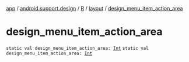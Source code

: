 [app](../../../index.md) / [android.support.design](../../index.md) / [R](../index.md) / [layout](index.md) / [design_menu_item_action_area](.)

# design_menu_item_action_area

`static val design_menu_item_action_area: `[`Int`](https://kotlinlang.org/api/latest/jvm/stdlib/kotlin/-int/index.html)
`static val design_menu_item_action_area: `[`Int`](https://kotlinlang.org/api/latest/jvm/stdlib/kotlin/-int/index.html)